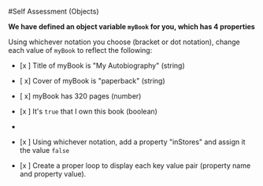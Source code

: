 
#Self Assessment (Objects)

**We have defined an object variable `myBook` for you, which has 4 properties**


 Using whichever notation you choose (bracket or dot notation), change each value of `myBook` to reflect the following:

* [x ] Title of myBook is "My Autobiography" (string)

* [ x] Cover of myBook is "paperback" (string)

* [ x] myBook has 320 pages (number)

* [x ] It's `true` that I own this book (boolean)

-

* [x ] Using whichever notation, add a property "inStores" and assign it the value `false`

* [x ] Create a proper loop to display each key value pair (property name and property value).
